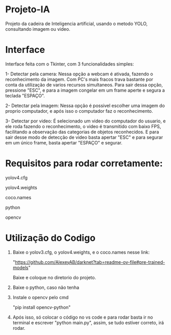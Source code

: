 # Projeto-IA
Projeto da cadeira de Inteligencia artificial, usando o metodo YOLO, consultando imagem ou video.

# Interface
Interface feita com o Tkinter, com 3 funcionalidades simples:

1- Detectar pela camera: Nessa opção a webcam é ativada, fazendo o reconhecimento da imagem. Com PC's mais fracos trava bastante por conta da utilização de varios recursos simultaneos. Para sair dessa opção, pressione "ESC", e para a imagem congelar em um frame aperte e segura a teclada "ESPAÇO".

2- Detectar pela imagem: Nessa opção é possivel escolher uma imagem do proprio computador, e após isso o computador faz o reconhecimento. 

3- Detectar por video: É selecionado um video do computador do usuario, e ele roda fazendo o reconhecimento, o video é transmitido com baixo FPS, facilitando a observação das categorias de objetos reconhecidos. E para sair desse modo de detecção de video basta apertar "ESC" e para segurar em um único frame, basta apertar "ESPAÇO" e segurar.

# Requisitos para rodar corretamente:

yolov4.cfg

yolov4.weights

coco.names

python

opencv

# Utilização do Codigo

1. Baixe o yolov3.cfg, o yolov4.weights, e o coco.names nesse link:

   "https://github.com/AlexeyAB/darknet?tab=readme-ov-file#pre-trained-models"

   Baixe e coloque no diretorio do projeto.

2. Baixe o python, caso não tenha

3. Instale o opencv pelo cmd

   "pip install opencv-python"

4. Após isso, só colocar o código no vs code e para rodar basta ir no terminal e escrever "python main.py", assim, se tudo estiver correto, irá rodar.





